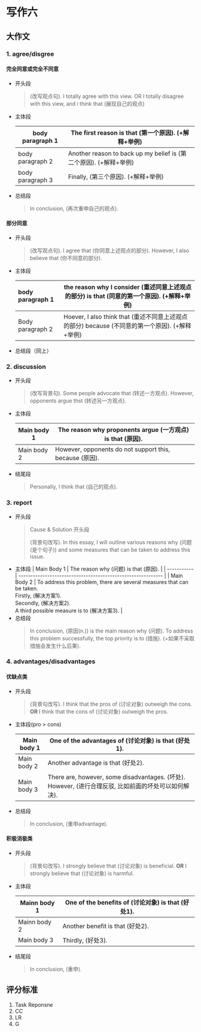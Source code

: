 # 写作六

## 大作文

### 1. agree/disgree

#### 完全同意或完全不同意

- 开头段

  > (改写观点句). I totally agree with this view. OR I totally disagree with this view, and i think that (展现自己的观点)

- 主体段

  | body paragraph 1 | The first reason is that (第一个原因). (+解释+举例)          |
  | ---------------- | ------------------------------------------------------------ |
  | body paragraph 2 | Another reason to back up my belief is (第二个原因). (+解释+举例) |
  | body paragraph 3 | Finally, (第三个原因). (+解释+举例)                          |

- 总结段

  > In conclusion, (再次重申自己的观点).

#### 部分同意

- 开头段

  > (改写观点句). I agree that (你同意上述观点的部分). However, I also believe that (你不同意的部分).

- 主体段

  | body paragraph 1 | the reason why I consider (重述同意上述观点的部分) is that (同意的第一个原因). (+解释+举例) |
  | :--------------- | ------------------------------------------------------------ |
  | Body paragraph 2 | Hoever, I also think that (重述不同意上述观点的部分) because (不同意的第一个原因). (+解释+举例) |

- 总结段（同上）

### 2. discussion

- 开头段

  > (改写背景句). Some people advocate that (转述一方观点). However, opponents argue thst (转述另一方观点).

- 主体段

  | Main body 1 | The reason why proponents argue (一方观点) is that (原因). |
  | ----------- | ---------------------------------------------------------- |
  | Main body 2 | However, opponents do not support this, because (原因).    |

- 结尾段

  > Personally, I think that (自己的观点).

### 3. report

- 开头段
  > Cause & Solution 开头段
  >
  > (背景句改写). In this essay, I will outline various reasons why (问题(是个句子)) and some measures that can be taken to address this issue. 
- 主体段
  | Main Body 1 | The reason why (问题) is that (原因).                        |
  | ----------- | ------------------------------------------------------------ |
  | Main Body 2 | To address this problem, there are several measures that can be taken.<br />Firstly, (解决方案1).<br />Secondly, (解决方案2).<br />A third possible measure is to (解决方案3). |
- 总结段
  > In conclusion, (原因(n.)) is the main reason why (问题). To address this problem successfully, the top priority is to (措施). (+如果不采取措施会发生什么后果).

### 4. advantages/disadvantages

#### 优缺点类

- 开头段

  > (背景句改写). I think that the pros of (讨论对象) outweigh the cons. **OR** I think that the cons of (讨论对象) outweigh the pros.

- 主体段(pro > cons)

  | Main body 1 | One of the advantages of (讨论对象) is that (好处1).         |
  | ----------- | ------------------------------------------------------------ |
  | Main body 2 | Another advantage is that (好处2).                           |
  | Main body 3 | There are, however, some disadvantages. (坏处). However, (进行合理反驳, 比如前面的坏处可以如何解决). |

- 总结段

  > In conclusion, (重申advantage).

#### 积极消极类

- 开头段

  > (背景句改写). I strongly believe that (讨论对象) is beneficial. **OR** I strongly believe that (讨论对象) is harmful.

- 主体段

  | Mainn body 1 | One of the benefits of (讨论对象) is that (好处1). |
  | ------------ | -------------------------------------------------- |
  | Mainn body 2 | Another benefit is that (好处2).                   |
  | Main body 3  | Thirdly, (好处3).                                  |

- 结尾段

  > In conclusion, (重申).





## 评分标准

1. Task Reponsne
2. CC
3. LR
4. G

